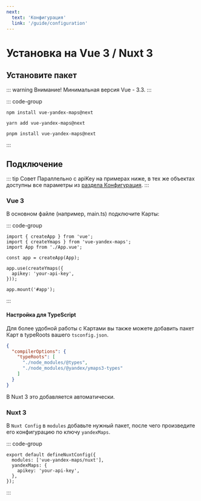 ```yaml
---
next:
  text: 'Конфигурация'
  link: '/guide/configuration'
---
```


# Установка на Vue 3 / Nuxt 3

## Установите пакет

::: warning Внимание!
Минимальная версия Vue - 3.3.
:::

::: code-group

```shell [npm]
npm install vue-yandex-maps@next
```

```shell [yarn]
yarn add vue-yandex-maps@next
```

```shell [pnpm]
pnpm install vue-yandex-maps@next
```

:::

## Подключение

::: tip Совет
Параллельно с apiKey на примерах ниже, в тех же объектах доступны все параметры
из [раздела Конфигурация](/guide/configuration).
:::

### Vue 3

В основном файле (например, main.ts) подключите Карты:

::: code-group

```typescript{2,7-9} [main.ts]
import { createApp } from 'vue';
import { createYmaps } from 'vue-yandex-maps';
import App from './App.vue';

const app = createApp(App);

app.use(createYmaps({
  apikey: 'your-api-key',
}));

app.mount('#app');
```

:::

#### Настройка для TypeScript
Для более удобной работы с Картами вы также можете добавить пакет Карт в typeRoots вашего `tsconfig.json`. 

```json {}
{
  "compilerOptions": {
    "typeRoots": [
      "./node_modules/@types",
      "./node_modules/@yandex/ymaps3-types"
    ]
  }
}
```

В Nuxt 3 это добавляется автоматически.

### Nuxt 3

В `Nuxt Config` в `modules` добавьте нужный пакет, после чего произведите его конфигурацию по ключу `yandexMaps`.

::: code-group

```typescript{2-5} [nuxt.config.ts]
export default defineNuxtConfig({
  modules: ['vue-yandex-maps/nuxt'],
  yandexMaps: {
    apikey: 'your-api-key',
  },
});
```

:::
